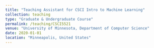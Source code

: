 ```yaml
---
title: "Teaching Assistant for CSCI Intro to Machine Learning"
collection: teaching
type: "Graduate & Undergraduate Course"
permalink: /teaching/CSCI5521
venue: "University of Minnesota, Department of Computer Science"
date: 2020-01-01
location: "Minneapolis, United States"
---
```


